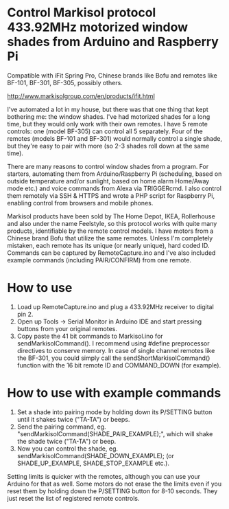 # Control Markisol protocol 433.92MHz motorized window shades from Arduino and Raspberry Pi
Compatible with iFit Spring Pro, Chinese brands like Bofu and remotes like BF-101, BF-301, BF-305, possibly others.

http://www.markisolgroup.com/en/products/ifit.html

I've automated a lot in my house, but there was that one thing that kept bothering me: the window shades. I've had motorized shades for a long time, but they would only work with their own remotes. I have 5 remote controls: one (model BF-305) can control all 5 separately. Four of the remotes (models BF-101 and BF-301) would normally control a single shade, but they're easy to pair with more (so 2-3 shades roll down at the same time).

There are many reasons to control window shades from a program. For starters, automating them from Arduino/Raspberry Pi (scheduling, based on outside temperature and/or sunlight, based on home alarm Home/Away mode etc.) and voice commands from Alexa via TRIGGERcmd. I also control them remotely via SSH & HTTPS and wrote a PHP script for Raspberry Pi, enabling control from browsers and mobile phones.

Markisol products have been sold by The Home Depot, IKEA, Rollerhouse and also under the name Feelstyle, so this protocol works with quite many products, identifiable by the remote control models. I have motors from a Chinese brand Bofu that utilize the same remotes. Unless I'm completely mistaken, each remote has its unique (or nearly unique), hard coded ID. Commands can be captured by RemoteCapture.ino and I've also included example commands (including PAIR/CONFIRM) from one remote.


# How to use
1. Load up RemoteCapture.ino and plug a 433.92MHz receiver to digital pin 2.
2. Open up Tools -> Serial Monitor in Arduino IDE and start pressing buttons from your original remotes.
3. Copy paste the 41 bit commands to Markisol.ino for sendMarkisolCommand(). I recommend using #define preprocessor directives to conserve memory. In case of single channel remotes like the BF-301, you could simply call the sendShortMarkisolCommand() function with the 16 bit remote ID and COMMAND_DOWN (for example).


# How to use with example commands
1. Set a shade into pairing mode by holding down its P/SETTING button until it shakes twice ("TA-TA") or beeps.
2. Send the pairing command, eg. "sendMarkisolCommand(SHADE_PAIR_EXAMPLE);", which will shake the shade twice ("TA-TA") or beep.
3. Now you can control the shade, eg. sendMarkisolCommand(SHADE_DOWN_EXAMPLE); (or SHADE_UP_EXAMPLE, SHADE_STOP_EXAMPLE etc.).
 
Setting limits is quicker with the remotes, although you can use your Arduino for that as well. Some motors do not erase the the limits even if you reset them by holding down the P/SETTING button for 8-10 seconds. They just reset the list of registered remote controls.
